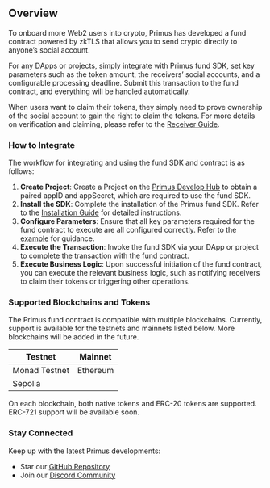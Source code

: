 
## Overview

To onboard more Web2 users into crypto, Primus has developed a fund contract powered by zkTLS that allows you to send crypto directly to anyone’s social account.

For any DApps or projects, simply integrate with Primus fund SDK, set key parameters such as the token amount, the receivers’ social accounts, and a configurable processing deadline. Submit this transaction to the fund contract, and everything will be handled automatically.

When users want to claim their tokens, they simply need to prove ownership of the social account to gain the right to claim the tokens. For more details on verification and claiming, please refer to the [Receiver Guide](./receiver-guide.md).

### How to Integrate

The workflow for integrating and using the fund SDK and contract is as follows:

1. **Create Project**: Create a Project on the [Primus Develop Hub](https://dev.primuslabs.xyz/) to obtain a paired appID and appSecret, which are required to use the fund SDK.
2. **Install the SDK**: Complete the installation of the Primus fund SDK. Refer to the [Installation Guide](./install.md) for detailed instructions.
3. **Configure Parameters**: Ensure that all key parameters required for the fund contract to execute are all configured correctly. Refer to the [example](./Example.md) for guidance.
4. **Execute the Transaction**: Invoke the fund SDK via your DApp or project to complete the transaction with the fund contract.
5. **Execute Business Logic**: Upon successful initiation of the fund contract, you can execute the relevant business logic, such as notifying receivers to claim their tokens or triggering other operations.

### Supported Blockchains and Tokens

The Primus fund contract is compatible with multiple blockchains. Currently, support is available for the testnets and mainnets listed below. More blockchains will be added in the future.

| Testnet | Mainnet  |
| ------- | -------- |
| Monad Testnet    | Ethereum |
| Sepolia |          |

On each blockchain, both native tokens and ERC-20 tokens are supported. ERC-721 support will be available soon.

### Stay Connected

Keep up with the latest Primus developments:

- Star our [GitHub Repository](https://github.com/primus-labs/fund-js-sdk)
- Join our [Discord Community](https://discord.gg/AYGSqCkZTz)
